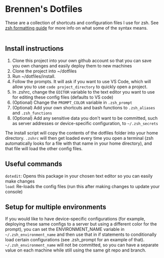 # Brennen's Dotfiles
These are a collection of shortcuts and configuration files I use for zsh. See [zsh formatting guide](ZSH_GUIDE.md) for more info on what some of the syntax means.
<br><br>

## Install instructions
1. Clone this project into your own github account so that you can save you own changes and easily deploy them to new machines
1. Clone the project into ~/dotfiles
 2. Run ~/dotfiles/install.
 3. Follow the prompts. It will ask if you want to use VS Code, which will allow you to use <code>code project_directory</code> to quickly open a project.
 4. In .zshrc, change the <code>EDITOR</code> variable to the text editor you want to use for editing these config files (defaults to VS code)
 5. (Optional) Change the <code>PROMPT_COLOR</code> variable in <code>.zsh_prompt</code>
 6. (Optional) Add your own shortcuts and bash functions to <code>.zsh_aliases</code> and <code>.zsh_functions</code>
 7. (Optional) Add any sensitive data you don't want to be committed, such as server addresses or device-specific configuration, to <code>~/.zsh_secrets</code>

  
  The install script will copy the contents of the dotfiles folder into your home directory. `.zshrc` will then get loaded every time you open a terminal (zsh automatically looks for a file with that name in your home directory), and that file will load the other config files.
  
 ## Useful commands
 <code>dotedit</code>: Opens this package in your chosen text editor so you can easily make changes  
 <code>load</code>: Re-loads the config files (run this after making changes to update your console)

## Setup for multiple environments
If you would like to have device-specific configurations (for example, deploying these same configs to a server but using a different color for the prompt), you can set the ENVIRONMENT_NAME variable in <code>~/.zsh_environment_name</code> and then use that in if statements to conditionally load certain configurations (see .zsh_prompt for an example of that). <code>~/.zsh_environment_name</code> will not be committed, so you can have a separate value on each machine while still using the same git repo and branch.
